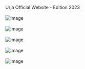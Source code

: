 Urja Official Website - Edition 2023
<br>
<br>
![image](https://github.com/Aadesh098/urja2023/assets/48157409/cb25f4eb-ef04-4ba4-b349-02bcb64cd674)
<br>
<br>
![image](https://github.com/Aadesh098/urja2023/assets/48157409/de772abe-7a91-4967-b121-2799080530ba)
<br>
<br>
![image](https://github.com/Aadesh098/urja2023/assets/48157409/5a883ec5-b866-4e2f-a24b-0196adff7505)
<br>
<br>
![image](https://github.com/Aadesh098/urja2023/assets/48157409/d7c35e78-b4fe-4e91-812d-53cae48e426a)
<br>
<br>
![image](https://github.com/Aadesh098/urja2023/assets/48157409/04255606-d847-4188-a0e3-0d1fe86397eb)


